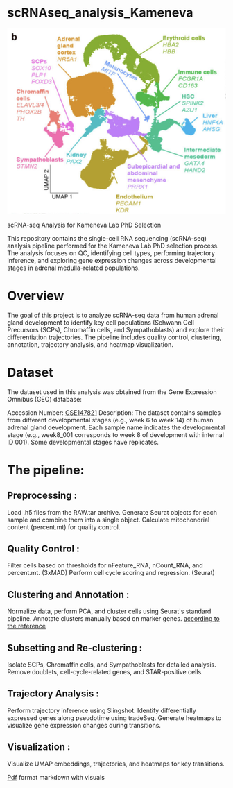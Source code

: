 # scRNAseq_analysis_Kameneva

<img src="scRNAseq.png">

scRNA-seq Analysis for Kameneva Lab PhD Selection

This repository contains the single-cell RNA sequencing (scRNA-seq) analysis pipeline performed for the Kameneva Lab PhD selection process. The analysis focuses on QC, identifying cell types, performing trajectory inference, and exploring gene expression changes across developmental stages in adrenal medulla-related populations.


# Overview

The goal of this project is to analyze scRNA-seq data from human adrenal gland development to identify key cell populations (Schwann Cell Precursors (SCPs), Chromaffin cells, and Sympathoblasts) and explore their differentiation trajectories. The pipeline includes quality control, clustering, annotation, trajectory analysis, and heatmap visualization.

# Dataset

The dataset used in this analysis was obtained from the Gene Expression Omnibus (GEO) database:

Accession Number: [GSE147821](https://www.ncbi.nlm.nih.gov/geo/query/acc.cgi?acc=GSE147821)
Description: The dataset contains samples from different developmental stages (e.g., week 6 to week 14) of human adrenal gland development.
 Each sample name indicates the developmental stage (e.g., week8_001 corresponds to week 8 of development with internal ID 001). Some developmental stages have replicates.


# The pipeline:

## Preprocessing :
Load .h5 files from the RAW.tar archive.
Generate Seurat objects for each sample and combine them into a single object.
Calculate mitochondrial content (percent.mt) for quality control.

## Quality Control :
Filter cells based on thresholds for nFeature_RNA, nCount_RNA, and percent.mt. (3xMAD)
Perform cell cycle scoring and regression. (Seurat)

## Clustering and Annotation :
Normalize data, perform PCA, and cluster cells using Seurat's standard pipeline.
Annotate clusters manually based on marker genes. [according to the reference](https://www.nature.com/articles/s41588-021-00818-x)

## Subsetting and Re-clustering :
Isolate SCPs, Chromaffin cells, and Sympathoblasts for detailed analysis.
Remove doublets, cell-cycle-related genes, and STAR-positive cells.

## Trajectory Analysis :
Perform trajectory inference using Slingshot.
Identify differentially expressed genes along pseudotime using tradeSeq.
Generate heatmaps to visualize gene expression changes during transitions.

## Visualization :
Visualize UMAP embeddings, trajectories, and heatmaps for key transitions.


[Pdf](https://drive.google.com/file/d/1gFGDr47qrIXhOUBSdCLwjhFdwOf4lHba/view?usp=share_link) format markdown with visuals
